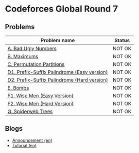 # Codeforces Global Round 7

## Problems

|Problem name|Status|
|------------|---------|
| [A. Bad Ugly Numbers](problems/A._Bad_Ugly_Numbers.md)|NOT OK|
| [B. Maximums](problems/B._Maximums.md)|NOT OK|
| [C. Permutation Partitions](problems/C._Permutation_Partitions.md)|NOT OK|
| [D1. Prefix-Suffix Palindrome (Easy version)](problems/D1._Prefix-Suffix_Palindrome_(Easy_version).md)|NOT OK|
| [D2. Prefix-Suffix Palindrome (Hard version)](problems/D2._Prefix-Suffix_Palindrome_(Hard_version).md)|NOT OK|
| [E. Bombs](problems/E._Bombs.md)|NOT OK|
| [F1. Wise Men (Easy Version)](problems/F1._Wise_Men_(Easy_Version).md)|NOT OK|
| [F2. Wise Men (Hard Version)](problems/F2._Wise_Men_(Hard_Version).md)|NOT OK|
| [G. Spiderweb Trees](problems/G._Spiderweb_Trees.md)|NOT OK|
## Blogs

- [Announcement (en)](blogs/Announcement_(en).md)
- [Tutorial (en)](blogs/Tutorial_(en).md)
